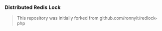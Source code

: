 ### Distributed Redis Lock

> This repository was initially forked from github.com/ronnylt/redlock-php 

